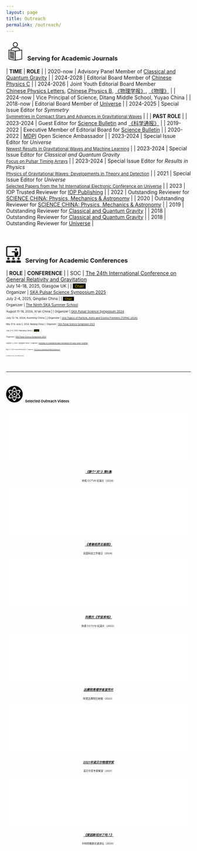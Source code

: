 ```yaml
---
layout: page
title: Outreach
permalink: /outreach/
---
```


<style>
table {
  font-family: arial, sans-serif;
  border-collapse: collapse;
  width: 100%;
}

td, th {
  border: 1px solid #dddddd;
  text-align: left;
  padding: 8px;
}

tr:nth-child(odd) {
  background-color: #dddddd;
}
</style>


### <img src="../whatsmore/journal.jpeg" style="height:50px;"> &nbsp;<b>Serving for Academic Journals</b> 

| **TIME** | **ROLE** |
| 2020-now |  Advisory Panel Member of [Classical and Quantum Gravity](https://iopscience.iop.org/journal/0264-9381/page/Advisory%20Panel) |
| 2024-2028 |  Editorial Board Member of [Chinese Physics C](http://cpc.ihep.ac.cn/) |
| 2024-2026 | Joint Youth Editorial Board Member<br>[Chinese Physics Letters](https://iopscience.iop.org/journal/0256-307X), [Chinese Physics B](https://cpb.iphy.ac.cn/), [《物理学报》](https://wulixb.iphy.ac.cn/index.htm), [《物理》](http://www.wuli.ac.cn/) |
| 2024-now | Vice Principal of Science, Ditang Middle School, Yuyao China |
| 2018-now | Editorial Board Member of [Universe](https://www.mdpi.com/journal/universe/editors#editorialboard) |
| 2024-2025 | Special Issue Editor for *Symmetry*<br><small>[Symmetries in Compact Stars and Advances in Gravitational Waves](https://www.mdpi.com/journal/symmetry/special_issues/55L9VJ681U)</small> |
| | **PAST ROLE** |
| 2023-2024 | Guest Editor for [Science Bulletin](https://www.journals.elsevier.com/science-bulletin) and [《科学通报》](https://www.sciengine.com/CSB/home) |
| 2019-2022 | Executive Member of Editorial Board for [Science Bulletin](https://www.journals.elsevier.com/science-bulletin) |
| 2020-2022 | [MDPI](https://www.mdpi.com/) Open Science Ambassador |
| 2023-2024 | Special Issue Editor for *Universe*<br><small>[Newest Results in Gravitational Waves and Machine Learning](https://www.mdpi.com/journal/universe/special_issues/48U1E55JLC)</small> |
| 2023-2024 | Special Issue Editor for *Classical and Quantum Gravity*<br><small>[Focus on Pulsar Timing Arrays](https://iopscience.iop.org/collections/cqg-230802-310)</small> |
| 2023-2024 | Special Issue Editor for *Results in Physics*<br><small>[Physics of Gravitational Waves: Developments in Theory and Detection](https://www.sciencedirect.com/journal/results-in-physics/special-issue/107TZ5KRN12)</small> |
| 2021 | Special Issue Editor for *Universe*<br><small>[Selected Papers from the 1st International Electronic Conference on Universe](https://www.mdpi.com/journal/universe/special_issues/ecu2021)</small> |
| 2023 | IOP Trusted Reviewer for [IOP Publishing](https://accreditations.ioppublishing.org/ae33d146-240a-4f3a-94d3-0c5c72e3b873#gs.5181xs) |
| 2022 | Outstanding Reviewer for [SCIENCE CHINA: Physics, Mechanics & Astronomy](https://mp.weixin.qq.com/s/l0tT488ZYP1WjEwD5GlK9w) |
| 2020 | Outstanding Reviewer for [SCIENCE CHINA: Physics, Mechanics & Astronomy](https://mp.weixin.qq.com/s/u_07f_JjryUV_19NtKQECA) |
| 2019 | Outstanding Reviewer for [Classical and Quantum Gravity](https://publishingsupport.iopscience.iop.org/questions/classical-quantum-gravity-2019-reviewer-awards/) |
| 2018 | Outstanding Reviewer for [Classical and Quantum Gravity](https://publishingsupport.iopscience.iop.org/questions/classical-and-quantum-gravity-2018-reviewer-awards/) | 
| 2018 | Outstanding Reviewer for [Universe](https://www.mdpi.com/journal/universe/awards/591/download) |

<br>
<p></p>

### <img src="../whatsmore/conference.jpeg" style="height:45px;"> &nbsp; <b>Serving for Academic Conferences</b>

| **ROLE** | **CONFERENCE** |
| SOC | [The 24th International Conference on General Relativity and Gravitation](https://iop.eventsair.com/gr24-amaldi16)<br><small>July 14-18, 2025, Glasgow UK |
| <span style="background-color:black"><small><font color="gold">&nbsp; Chair &nbsp;</font></small></span><br>Organizer | [SKA Pulsar Science Symposium 2025](https://psr.pku.edu.cn/conference/ska/ska2025/ska2025.html)<br><small>July 2-4, 2025, Qingdao China |
| <span style="background-color:black"><small><font color="gold">&nbsp; Chair &nbsp;</font></small></span><br>Organizer | [The Ninth SKA Summer School](https://mp.weixin.qq.com/s/HiOYhzXwiRSHeepZZWS2BA)<br><small>August 11-18, 2024, Xi'an China |
| Organizer | [SKA Pulsar Science Symposium 2024](https://psr.pku.edu.cn/conference/ska/ska2024/ska2024.html)<br><small>July 12-14, 2024, Kunming China |
| Organizer | [2nd Topics of Particle, Astro and Cosmo Frontiers (TOPAC 2024)](https://indico-tdli.sjtu.edu.cn/event/2116/)<br><small>May 31 to June 2, 2024, Nanjing China |
| Organizer | [SKA Pulsar Science Symposium 2023](https://psr.pku.edu.cn/conference/ska/ska2023/ska2023.html)<br><small>July 2-4, 2023, Nanyang China |
| <span style="background-color:black"><small><font color="gold">&nbsp; Chair &nbsp;</font></small></span><br>Organizer | [SKA Pulsar Science Symposium 2022](https://psr.pku.edu.cn/conference/ska/ska2022/ska2022.html)<br><small>August 1-3, 2022, Xiangtan China |
| Organizer | [Workshop on Gravitational Wave Astrophysics for Early Career Scientists](https://www.lorentzcenter.nl/workshop-on-gravitational-wave-astrophysics-for-early-career-scientists.html)<br><small>May 3-7, 2021, Leiden Netherlands |
| Organizer | [The Future of Gravitational Wave Astrophysics](http://kiaa.pku.edu.cn/astroforum19/)<br><small>November 28-29, 2019, Beijing China |

<br>

<!-- 
| Co-organizer | [The Era When Pulsars Meet FRBs](https://psr.pku.edu.cn/conference/psrfrb/index.html)<br><small>May 11-16, 2025, Guizhou China  |
| Session Chair | [2024 International Congress of Basic Science](https://www.icbs.cn/)<br><small>July 14-26, 2024, Beijing China |
| Session Chair | [International Symposium on Cosmology and Particle Astrophysics CosPA 2024](https://indico.itp.ac.cn/event/198/)<br><small>June 14-18, 2024, Ningbo China |
| Co-organizer | [Dialog at the Dream Field: Supranuclear Matter](https://psr.pku.edu.cn/conference/fps/ddf/index.html)<br><small>May 10-15, 2024, Guiyang China  |
| Session Chair | [2nd International	Mini-Workshop on Gravitational	Waves	in	the	Early	Universe](https://indico.itp.ac.cn/event/217/)<br><small>April 8-11, 2024, Beijing China |
| Session Chair | 京海引力波论坛第一次会议<br><small>April 4, 2024, 中国科学院力学所(怀柔园区), Beijing China |
| Session Chair | 第一届音频波段引力波天文学前沿学术研讨会<br><small>March 29-April 1, 2024, Zhuhai China |
| Session Chair | MPG-CAS Collaboration Meeting on Low-frequency Gravitational Waves<br><small>August 2-5, 2023, Kunming China |
| Co-organizer<br>Session Chair | [以天之语 解物之道](https://psr.pku.edu.cn/tianyujiewu/index.html)<br><small>June 26-27, 2023, 香山饭店, Beijing |
| Session Chair | [Annual Meeting of Gravitation and Relativistic Astrophysics](http://cqutp.org/conferences/gr23/)<br><small>April 21-25, 2023, Chongqing China |
| Co-organizer | [Mini Workshop on Compact Objects and Gravitational Waves](https://kiaa.pku.edu.cn/info/1026/8907.htm)<br><small>April 19, 2023, Beijing China |
| Session Chair | [FAST/Future Pulsar Symposium 11](https://psr.pku.edu.cn/fps/FPS11/FPS11.html)<br><small>August 3-5, 2022, Xiangtan China |
| Session Chair | [Ninth Meeting on CPT and Lorentz Symmetry](https://lorentz.sitehost.iu.edu/cpt22/)<br><small>May 17-26, 2022, Bloomington USA |
| Co-organizer | [The Postdoc Workshop on Gravitational Waves at KIAA: Fall 2022](https://kiaa.pku.edu.cn/info/1026/8621.htm)<br><small>October 29, 2022, Beijing China |
| Session Chair | [Annual Meeting of Gravitation and Relativistic Astrophysics](http://gra2020.csp.escience.cn/)<br><small>April 23-28, 2021, Shenyang China |
| Session Chair | [The 1st Electronic Conference on Universe](https://sciforum.net/conference/ECU2021)<br><small>February 22-28, 2021, Online|
| Session Chair | [Event Horizon Telescope 2020 Virtual Collaboration Meeting](https://eventhorizontelescope.teamwork.com/#/notebooks/202519)<br><small>December 4-14, 2020, Online|
| Session Chair | [AAPPS-DACG Workshop on Astrophysics, Cosmology and Gravitation](http://www.apctp.org/plan.php/AAPPS-dacg-Workshop)<br><small>November 9-13, 2020, Pohang Korea| 
| SOC<br>Session Chair | [Gravitational Wave Astrophysics Conference 2019](http://3rd-gw-astro.csp.escience.cn/dct/page/65559)<br><small>August 13-17, 2019, Kunming China |
-->

---

<br>

### <img src="popular2.png" style="height:45px;"> &nbsp;  **Selected Outreach Videos** 

<p></p>
<br>

<div class="row">

  <div class="column2">
    <div class="card">
      <iframe src="//player.bilibili.com/player.html?&aid=113650203365955&bvid=BV1mmBjYbECb&cid=27336246219&p=1&autoplay=0&high_quality=1&danmaku=0" allowfullscreen="allowfullscreen" width="100%" height="140" scrolling="no" border="0" frameborder="no" framespacing="0" allowfullscreen="true" sandbox="allow-top-navigation allow-same-origin allow-forms allow-scripts"> </iframe>
      <div class="teamcontainer" style="padding:1px; ">
        <center>
        <p></p>
        <h5><a href="https://www.bilibili.com/video/BV1mmBjYbECb/" target="_blank"><b>《聊个“天”》第5集</b></a></h5>
        <p class="teamtitle"><small>央视 CCTV9 纪录片（2024）</small></p>
        </center>
      </div>
    </div>
  </div>

  <div class="column2">
    <div class="card">
      <iframe src="//player.bilibili.com/player.html?aid=1455501889&bvid=BV11i421v7DS&cid=1575928636&p=1&autoplay=0&high_quality=1&danmaku=0" allowfullscreen="allowfullscreen" width="100%" height="140" scrolling="no" border="0" frameborder="no" framespacing="0" allowfullscreen="true" sandbox="allow-top-navigation allow-same-origin allow-forms allow-scripts"> </iframe>
      <div class="teamcontainer" style="padding:1px; ">
        <center>
        <p></p>
        <h5><a href="https://www.bilibili.com/video/BV11i421v7DS" target="_blank"><b>《青春视界无极限》</b></a></h5>
        <p class="teamtitle"><small>全国科技工作者日（2024）</small></p>
        </center>
      </div>
    </div>
  </div>

  <div class="column2">
    <div class="card">
      <iframe src="//player.bilibili.com/player.html?isOutside=true&aid=833905716&bvid=BV1j34y1F7Lf&cid=1347141711&p=1&autoplay=0&high_quality=1&danmaku=0" allowfullscreen="allowfullscreen" width="100%" height="140" scrolling="no" border="0" frameborder="no" framespacing="0" allowfullscreen="true" sandbox="allow-top-navigation allow-same-origin allow-forms allow-scripts"> </iframe>
      <div class="teamcontainer" style="padding:1px; ">
        <center>
        <p></p>
        <h5><a href="https://www.bilibili.com/video/BV1j34y1F7Lf" target="_blank"><b>科教片《宇宙来电》</b></a></h5>
        <p class="teamtitle"><small>央视 CCTV10 纪录片（2023）</small></p>
        </center>
      </div>
    </div>
  </div>

  <div class="column2">
    <div class="card">
      <iframe src="//player.bilibili.com/player.html?aid=347237775&bvid=BV1Rd4y1c71F&cid=878516437&page=1&autoplay=0&high_quality=1&danmaku=0" allowfullscreen="allowfullscreen" width="100%" height="140" scrolling="no" border="0" frameborder="no" framespacing="0" allowfullscreen="true" sandbox="allow-top-navigation allow-same-origin allow-forms allow-scripts"> </iframe>
      <div class="teamcontainer" style="padding:1px; ">
        <center>
        <p></p>
        <h5><a href="https://www.bilibili.com/video/BV1Rd4y1c71F" target="_blank"><b>达摩院青橙学者宣传片</b></a></h5>
        <p class="teamtitle"><small>阿里达摩院扫地僧（2022）</small></p>
        </center>
      </div>
    </div>
  </div>

  <div class="column2">
    <div class="card">
      <iframe src="//player.bilibili.com/player.html?aid=718465423&bvid=BV1HQ4y1X7SM&cid=420240787&page=1&autoplay=0&high_quality=1&danmaku=0" allowfullscreen="allowfullscreen" width="100%" height="140" scrolling="no" border="0" frameborder="no" framespacing="0" allowfullscreen="true" sandbox="allow-top-navigation allow-same-origin allow-forms allow-scripts"> </iframe>
      <div class="teamcontainer" style="padding:1px; ">
        <center>
        <p></p>
        <h5><a href="https://www.bilibili.com/video/BV1HQ4y1X7SM" target="_blank"><b>2021年诺贝尔物理学奖</b></a></h5>
        <p class="teamtitle"><small>诺贝尔奖专家解读（2021）</small></p>
        </center>
      </div>
    </div>
  </div>

  <div class="column2">
    <div class="card">
      <iframe src="//player.bilibili.com/player.html?aid=246058521&bvid=BV1yv411x7UM&cid=279329483&page=1&autoplay=0&high_quality=1&danmaku=0" allowfullscreen="allowfullscreen" width="100%" height="140" scrolling="no" border="0" frameborder="no" framespacing="0" allowfullscreen="true" sandbox="allow-top-navigation allow-same-origin allow-forms allow-scripts"> </iframe>
      <div class="teamcontainer" style="padding:1px; ">
        <center>
        <p></p>
        <h5><a href="https://www.bilibili.com/video/BV1yv411x7UM" target="_blank"><b>《爱因斯坦对了吗？》</b></a></h5>
        <p class="teamtitle"><small>中科院格致论道讲坛（2020）</small></p>
        </center>
      </div>
    </div>
  </div>

</div>